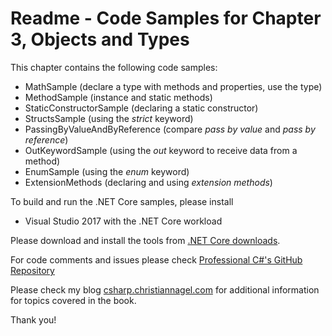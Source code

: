 # Readme - Code Samples for Chapter 3, Objects and Types

This chapter contains the following code samples:

* MathSample (declare a type with methods and properties, use the type)
* MethodSample (instance and static methods)
* StaticConstructorSample (declaring a static constructor)
* StructsSample (using the *strict* keyword)
* PassingByValueAndByReference (compare *pass by value* and *pass by reference*)
* OutKeywordSample (using the *out* keyword to receive data from a method)
* EnumSample (using the *enum* keyword)
* ExtensionMethods (declaring and using *extension methods*)

To build and run the .NET Core samples, please install
* Visual Studio 2017 with the .NET Core workload

Please download and install the tools from [.NET Core downloads](https://www.microsoft.com/net/core#windows).
 
For code comments and issues please check [Professional C#'s GitHub Repository](https://github.com/ProfessionalCSharp/ProfessionalCSharp6)

Please check my blog [csharp.christiannagel.com](https://csharp.christiannagel.com "csharp.christiannagel.com") for additional information for topics covered in the book.

Thank you!